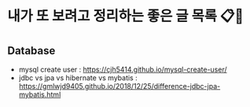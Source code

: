 # 내가 또 보려고 정리하는 좋은 글 목록 📋👑

## Database
- mysql create user : https://cjh5414.github.io/mysql-create-user/
- jdbc vs jpa vs hibernate vs mybatis : https://gmlwjd9405.github.io/2018/12/25/difference-jdbc-jpa-mybatis.html
